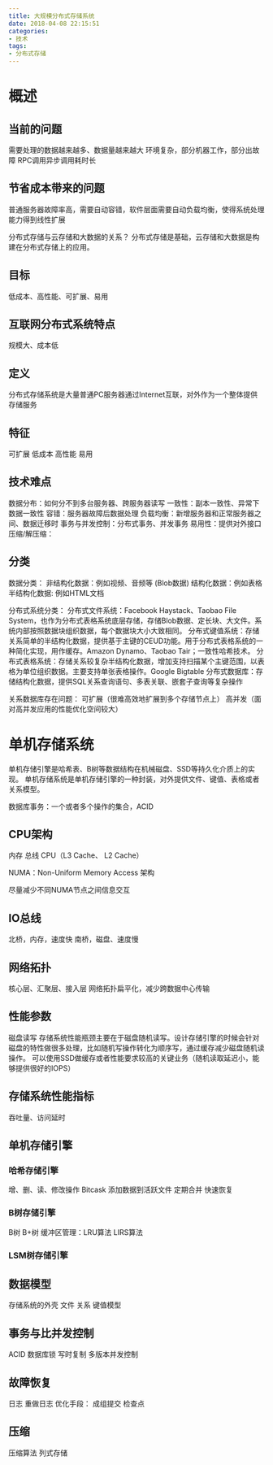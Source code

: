 ```yaml
---
title: 大规模分布式存储系统
date: 2018-04-08 22:15:51
categories:
- 技术 
tags:
- 分布式存储
---
```


# 概述
## 当前的问题
需要处理的数据越来越多、数据量越来越大
环境复杂，部分机器工作，部分出故障
RPC调用异步调用耗时长

## 节省成本带来的问题
普通服务器故障率高，需要自动容错，软件层面需要自动负载均衡，使得系统处理能力得到线性扩展

分布式存储与云存储和大数据的关系？
分布式存储是基础，云存储和大数据是构建在分布式存储上的应用。
<!--more-->
## 目标
低成本、高性能、可扩展、易用

## 互联网分布式系统特点
规模大、成本低

## 定义
分布式存储系统是大量普通PC服务器通过Internet互联，对外作为一个整体提供存储服务

## 特征
可扩展
低成本
高性能
易用

## 技术难点
数据分布：如何分不到多台服务器、跨服务器读写
一致性：副本一致性、异常下数据一致性
容错：服务器故障后数据处理
负载均衡：新增服务器和正常服务器之间、数据迁移时
事务与并发控制：分布式事务、并发事务
易用性：提供对外接口
压缩/解压缩：

## 分类
数据分类：
非结构化数据：例如视频、音频等 (Blob数据)
结构化数据：例如表格
半结构化数据: 例如HTML文档

分布式系统分类：
分布式文件系统：Facebook Haystack、Taobao File System，也作为分布式表格系统底层存储，存储Blob数据、定长块、大文件。系统内部按照数据块组织数据，每个数据块大小大致相同。
分布式键值系统：存储关系简单的半结构化数据，提供基于主键的CEUD功能。用于分布式表格系统的一种简化实现，用作缓存。Amazon Dynamo、Taobao Tair；一致性哈希技术。
分布式表格系统：存储关系较复杂半结构化数据，增加支持扫描某个主键范围，以表格为单位组织数据。主要支持单张表格操作。Google Bigtable
分布式数据库：存储结构化数据，提供SQL关系查询语句、多表关联、嵌套子查询等复杂操作

关系数据库存在问题：
可扩展（很难高效地扩展到多个存储节点上）
高并发（面对高并发应用的性能优化空间较大）


# 单机存储系统

单机存储引擎是哈希表、B树等数据结构在机械磁盘、SSD等持久化介质上的实现。
单机存储系统是单机存储引擎的一种封装，对外提供文件、键值、表格或者关系模型。

数据库事务：一个或者多个操作的集合，ACID

## CPU架构
内存
总线
CPU（L3 Cache、 L2 Cache）

NUMA：Non-Uniform Memory Access 架构

尽量减少不同NUMA节点之间信息交互

## IO总线
北桥，内存，速度快
南桥，磁盘、速度慢

## 网络拓扑
核心层、汇聚层、接入层
网络拓扑扁平化，减少跨数据中心传输

## 性能参数
磁盘读写
存储系统性能瓶颈主要在于磁盘随机读写。设计存储引擎的时候会针对磁盘的特性做很多处理，比如随机写操作转化为顺序写，通过缓存减少磁盘随机读操作。
可以使用SSD做缓存或者性能要求较高的关键业务（随机读取延迟小，能够提供很好的IOPS）

## 存储系统性能指标
吞吐量、访问延时

## 单机存储引擎
### 哈希存储引擎
增、删、读、修改操作
Bitcask
添加数据到活跃文件
定期合并
快速恢复

### B树存储引擎
B树 B+树
缓冲区管理：LRU算法 LIRS算法

### LSM树存储引擎

## 数据模型
存储系统的外壳
文件 
关系 
键值模型

## 事务与比并发控制
ACID
数据库锁
写时复制
多版本并发控制

## 故障恢复
日志
重做日志
优化手段：
成组提交
检查点

## 压缩
压缩算法
列式存储






